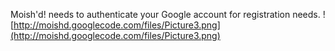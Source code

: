 Moish'd! needs to authenticate your Google account for registration needs.
![http://moishd.googlecode.com/files/Picture3.png](http://moishd.googlecode.com/files/Picture3.png)
